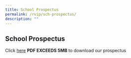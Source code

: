 ```yaml
---
title: School Prospectus
permalink: /rvip/sch-prospectus/
description: ""
---
```

## School Prospectus

Click [here](https://rivervalleyhigh.moe.edu.sg/qql/slot/u724/e-Open%20House%202020/Prospectus%202020/RVHSprospectus2020.pdf) **PDF EXCEEDS 5MB** to download our prospectus

